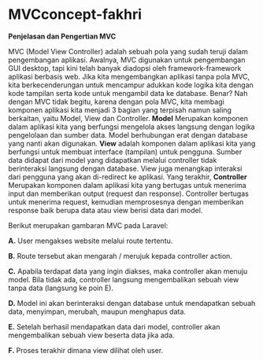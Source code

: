 # MVCconcept-fakhri
**Penjelasan dan Pengertian MVC**

MVC (Model View Controller) adalah sebuah pola yang sudah teruji dalam pengembangan aplikasi. Awalnya, MVC digunakan untuk pengembangan GUI desktop, tapi kini telah banyak diadopsi oleh framework-framework aplikasi berbasis web. Jika kita mengembangkan aplikasi tanpa pola MVC, kita berkecenderungan untuk mencampur adukkan kode logika kita dengan kode tampilan serta kode untuk mengambil data ke database. Benar? Nah dengan MVC tidak begitu, karena dengan pola MVC, kita membagi komponen aplikasi kita menjadi 3 bagian yang terpisah namun saling berkaitan, yaitu Model, View dan Controller. **Model** Merupakan komponen dalam aplikasi kita yang berfungsi mengelola akses langsung dengan logika pengelolaan dan sumber data. Model berhubungan erat dengan database yang nanti akan digunakan. **View** adalah komponen dalam aplikasi kita yang berfungsi untuk membuat interface (tampilan) untuk pengguna. Sumber data didapat dari model yang didapatkan melalui controller tidak berinteraksi langsung dengan database. View juga menangkap interaksi dari pengguna yang akan di-redirect ke aplikasi. Yang terakhir, **Controller** Merupakan komponen dalam aplikasi kita yang bertugas untuk menerima input dan memberikan output (request dan response). Controller bertugas untuk menerima request, kemudian memprosesnya dengan memberikan response baik berupa data atau view berisi data dari model.

Berikut merupakan gambaran MVC pada Laravel:

**A.** User mengakses website melalui route tertentu.

**B.** Route tersebut akan mengarah / merujuk kepada controller action.

**C.** Apabila terdapat data yang ingin diakses, maka controller akan menuju model. Bila tidak ada, controller langsung mengembalikan 
       sebuah view tanpa data (langsung ke poin E).

**D.** Model ini akan berinteraksi dengan database untuk mendapatkan sebuah data, menyimpan, merubah, maupun menghapus data.

**E.** Setelah berhasil mendapatkan data dari model, controller akan mengembalikan sebuah view beserta data jika ada.

**F.** Proses terakhir dimana view dilihat oleh user.
